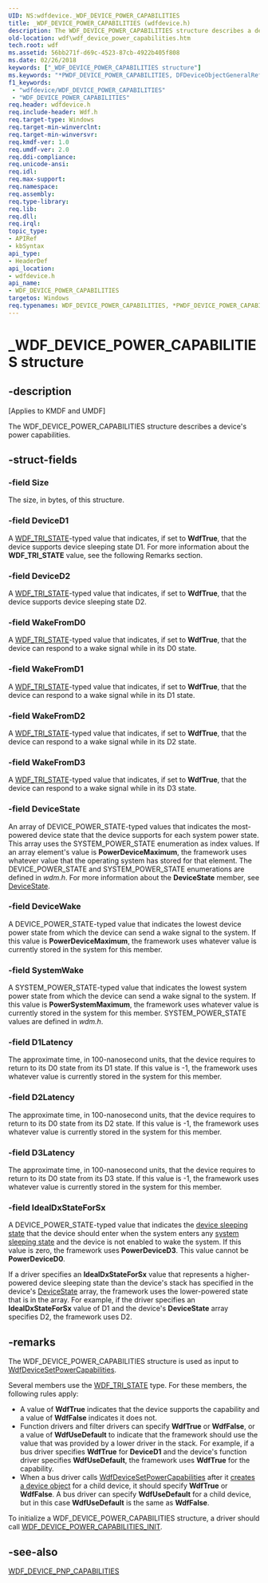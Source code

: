 ```yaml
---
UID: NS:wdfdevice._WDF_DEVICE_POWER_CAPABILITIES
title: _WDF_DEVICE_POWER_CAPABILITIES (wdfdevice.h)
description: The WDF_DEVICE_POWER_CAPABILITIES structure describes a device's power capabilities.
old-location: wdf\wdf_device_power_capabilities.htm
tech.root: wdf
ms.assetid: 56bb271f-d69c-4523-87cb-4922b405f808
ms.date: 02/26/2018
keywords: ["_WDF_DEVICE_POWER_CAPABILITIES structure"]
ms.keywords: "*PWDF_DEVICE_POWER_CAPABILITIES, DFDeviceObjectGeneralRef_6678d7f5-5de1-473f-a2db-777405225add.xml, PWDF_DEVICE_POWER_CAPABILITIES, PWDF_DEVICE_POWER_CAPABILITIES structure pointer, WDF_DEVICE_POWER_CAPABILITIES, WDF_DEVICE_POWER_CAPABILITIES structure, _WDF_DEVICE_POWER_CAPABILITIES, kmdf.wdf_device_power_capabilities, wdf.wdf_device_power_capabilities, wdfdevice/PWDF_DEVICE_POWER_CAPABILITIES, wdfdevice/WDF_DEVICE_POWER_CAPABILITIES"
f1_keywords:
 - "wdfdevice/WDF_DEVICE_POWER_CAPABILITIES"
 - "WDF_DEVICE_POWER_CAPABILITIES"
req.header: wdfdevice.h
req.include-header: Wdf.h
req.target-type: Windows
req.target-min-winverclnt: 
req.target-min-winversvr: 
req.kmdf-ver: 1.0
req.umdf-ver: 2.0
req.ddi-compliance: 
req.unicode-ansi: 
req.idl: 
req.max-support: 
req.namespace: 
req.assembly: 
req.type-library: 
req.lib: 
req.dll: 
req.irql: 
topic_type:
- APIRef
- kbSyntax
api_type:
- HeaderDef
api_location:
- wdfdevice.h
api_name:
- WDF_DEVICE_POWER_CAPABILITIES
targetos: Windows
req.typenames: WDF_DEVICE_POWER_CAPABILITIES, *PWDF_DEVICE_POWER_CAPABILITIES
---
```


# _WDF_DEVICE_POWER_CAPABILITIES structure


## -description


<p class="CCE_Message">[Applies to KMDF and UMDF]</p>

The WDF_DEVICE_POWER_CAPABILITIES structure describes a device's power capabilities.


## -struct-fields




### -field Size

The size, in bytes, of this structure.


### -field DeviceD1

A <a href="https://docs.microsoft.com/windows-hardware/drivers/ddi/wdftypes/ne-wdftypes-_wdf_tri_state">WDF_TRI_STATE</a>-typed value that indicates, if set to <b>WdfTrue</b>, that the device supports device sleeping state D1. For more information about the <b>WDF_TRI_STATE</b> value, see the following Remarks section.


### -field DeviceD2

A <a href="https://docs.microsoft.com/windows-hardware/drivers/ddi/wdftypes/ne-wdftypes-_wdf_tri_state">WDF_TRI_STATE</a>-typed value that indicates, if set to <b>WdfTrue</b>, that the device supports device sleeping state D2. 


### -field WakeFromD0

A <a href="https://docs.microsoft.com/windows-hardware/drivers/ddi/wdftypes/ne-wdftypes-_wdf_tri_state">WDF_TRI_STATE</a>-typed value that indicates, if set to <b>WdfTrue</b>, that the device can respond to a wake signal while in its D0 state. 


### -field WakeFromD1

A <a href="https://docs.microsoft.com/windows-hardware/drivers/ddi/wdftypes/ne-wdftypes-_wdf_tri_state">WDF_TRI_STATE</a>-typed value that indicates, if set to <b>WdfTrue</b>, that the device can respond to a wake signal while in its D1 state. 


### -field WakeFromD2

A <a href="https://docs.microsoft.com/windows-hardware/drivers/ddi/wdftypes/ne-wdftypes-_wdf_tri_state">WDF_TRI_STATE</a>-typed value that indicates, if set to <b>WdfTrue</b>, that the device can respond to a wake signal while in its D2 state. 


### -field WakeFromD3

A <a href="https://docs.microsoft.com/windows-hardware/drivers/ddi/wdftypes/ne-wdftypes-_wdf_tri_state">WDF_TRI_STATE</a>-typed value that indicates, if set to <b>WdfTrue</b>, that the device can respond to a wake signal while in its D3 state. 


### -field DeviceState

An array of DEVICE_POWER_STATE-typed values that indicates the most-powered device state that the device supports for each system power state. This array uses the SYSTEM_POWER_STATE enumeration as index values. If an array element's value is <b>PowerDeviceMaximum</b>, the framework uses whatever value that the operating system has stored for that element. The DEVICE_POWER_STATE and SYSTEM_POWER_STATE enumerations are defined in <i>wdm.h</i>. For more information about the <b>DeviceState</b> member, see <a href="https://docs.microsoft.com/windows-hardware/drivers/kernel/devicestate">DeviceState</a>.


### -field DeviceWake

A DEVICE_POWER_STATE-typed value that indicates the lowest device power state from which the device can send a wake signal to the system. If this value is <b>PowerDeviceMaximum</b>, the framework uses whatever value is currently stored in the system for this member. 


### -field SystemWake

A SYSTEM_POWER_STATE-typed value that indicates the lowest system power state from which the device can send a wake signal to the system. If this value is <b>PowerSystemMaximum</b>, the framework uses whatever value is currently stored in the system for this member. SYSTEM_POWER_STATE values are defined in <i>wdm.h</i>.


### -field D1Latency

The approximate time, in 100-nanosecond units, that the device requires to return to its D0 state from its D1 state. If this value is -1, the framework uses whatever value is currently stored in the system for this member. 


### -field D2Latency

The approximate time, in 100-nanosecond units, that the device requires to return to its D0 state from its D2 state. If this value is -1, the framework uses whatever value is currently stored in the system for this member. 


### -field D3Latency

The approximate time, in 100-nanosecond units, that the device requires to return to its D0 state from its D3 state. If this value is -1, the framework uses whatever value is currently stored in the system for this member. 


### -field IdealDxStateForSx

A DEVICE_POWER_STATE-typed value that indicates the <a href="https://docs.microsoft.com/windows-hardware/drivers/kernel/device-sleeping-states">device sleeping state</a> that the device should enter when the system enters any <a href="https://docs.microsoft.com/windows-hardware/drivers/kernel/system-sleeping-states">system sleeping state</a> and the device is not enabled to wake the system. If this value is zero, the framework uses <b>PowerDeviceD3</b>. This value cannot be <b>PowerDeviceD0</b>.

If a driver specifies an <b>IdealDxStateForSx</b> value that represents a higher-powered device sleeping state than the device's stack has specified in the device's <a href="https://docs.microsoft.com/windows-hardware/drivers/kernel/devicestate">DeviceState</a> array, the framework uses the lower-powered state that is in the array. For example, if the driver specifies an <b>IdealDxStateForSx</b> value of D1 and the device's <b>DeviceState</b> array specifies D2, the framework uses D2. 


## -remarks



The WDF_DEVICE_POWER_CAPABILITIES structure is used as input to <a href="https://docs.microsoft.com/windows-hardware/drivers/ddi/wdfdevice/nf-wdfdevice-wdfdevicesetpowercapabilities">WdfDeviceSetPowerCapabilities</a>.

Several members use the <a href="https://docs.microsoft.com/windows-hardware/drivers/ddi/wdftypes/ne-wdftypes-_wdf_tri_state">WDF_TRI_STATE</a> type. For these members, the following rules apply:

<ul>
<li>
A value of <b>WdfTrue</b> indicates that the device supports the capability and a value of <b>WdfFalse</b> indicates it does not. 

</li>
<li>
Function drivers and filter drivers can specify <b>WdfTrue</b> or <b>WdfFalse</b>, or a value of <b>WdfUseDefault</b> to indicate that the framework should use the value that was provided by a lower driver in the stack. For example, if a bus driver specifies <b>WdfTrue</b> for <b>DeviceD1</b> and the device's function driver specifies <b>WdfUseDefault</b>, the framework uses <b>WdfTrue</b> for the capability.

</li>
<li>
When a bus driver calls <a href="https://docs.microsoft.com/windows-hardware/drivers/ddi/wdfdevice/nf-wdfdevice-wdfdevicesetpowercapabilities">WdfDeviceSetPowerCapabilities</a> after it <a href="https://docs.microsoft.com/windows-hardware/drivers/wdf/creating-device-objects-in-a-bus-driver">creates a device object</a> for a child device, it should specify <b>WdfTrue</b> or <b>WdfFalse</b>. A bus driver can specify <b>WdfUseDefault</b> for a child device, but in this case <b>WdfUseDefault</b> is the same as <b>WdfFalse</b>.

</li>
</ul>
To initialize a WDF_DEVICE_POWER_CAPABILITIES structure, a driver should call <a href="https://docs.microsoft.com/windows-hardware/drivers/ddi/wdfdevice/nf-wdfdevice-wdf_device_power_capabilities_init">WDF_DEVICE_POWER_CAPABILITIES_INIT</a>.




## -see-also




<a href="https://docs.microsoft.com/windows-hardware/drivers/ddi/wdfdevice/ns-wdfdevice-_wdf_device_pnp_capabilities">WDF_DEVICE_PNP_CAPABILITIES</a>
 

 

